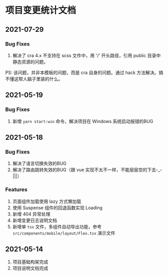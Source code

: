 # 项目变更统计文档

## 2021-07-29

### Bug Fixes

1. 解决了 cra 4.x 不支持在 scss 文件中，用 '/' 开头路径，引用 public 目录中静态资源的问题。

PS: 该问题，并非本模板的问题，而是 cra 自身的问题。通过 hack 方法解决。搞不懂这帮人脑子里装的什么。

## 2021-05-19

### Bug Fixes

1. 新增 `yarn start:win` 命令，解决项目在 Windows 系统启动报错的BUG

## 2021-05-18

### Bug Fixes

1. 解决了语言切换失效的BUG
2. 解决了路由跳转失效的BUG（跟 vue 实现不太不一样，不能层层空的下去-_-|||）

### Features

1. 页面组件加载使用 lazy 方式懒加载
2. 使用 Suspense 组件的回退函数实现 Loading
3. 新增 404 异常处理
4. 新增变更日志说明文档
5. 新增单 `tsx` 文件，多组件自动导出功能，参考 `src/components/mobile/layout/Flex.tsx` 演示文件

## 2021-05-14

1. 项目基础构架完成
2. 项目说明文档完成
